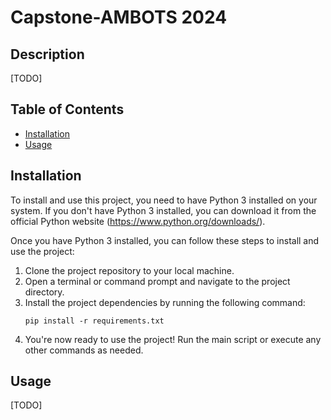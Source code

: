 # Capstone-AMBOTS 2024

## Description

[TODO]

## Table of Contents

- [Installation](#installation)
- [Usage](#usage)

## Installation

To install and use this project, you need to have Python 3 installed on your system. If you don't have Python 3 installed, you can download it from the official Python website (https://www.python.org/downloads/).

Once you have Python 3 installed, you can follow these steps to install and use the project:

1. Clone the project repository to your local machine.
2. Open a terminal or command prompt and navigate to the project directory.
3. Install the project dependencies by running the following command:
    ```
    pip install -r requirements.txt
    ```
4. You're now ready to use the project! Run the main script or execute any other commands as needed.

## Usage

[TODO]

